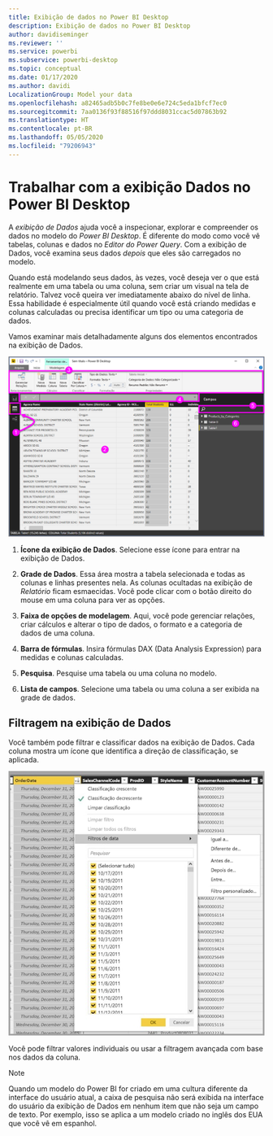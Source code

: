 ```yaml
---
title: Exibição de dados no Power BI Desktop
description: Exibição de dados no Power BI Desktop
author: davidiseminger
ms.reviewer: ''
ms.service: powerbi
ms.subservice: powerbi-desktop
ms.topic: conceptual
ms.date: 01/17/2020
ms.author: davidi
LocalizationGroup: Model your data
ms.openlocfilehash: a82465adb5b0c7fe8be0e6e724c5eda1bfcf7ec0
ms.sourcegitcommit: 7aa0136f93f88516f97ddd8031ccac5d07863b92
ms.translationtype: HT
ms.contentlocale: pt-BR
ms.lasthandoff: 05/05/2020
ms.locfileid: "79206943"
---
```

# <a name="work-with-data-view-in-power-bi-desktop"></a>Trabalhar com a exibição Dados no Power BI Desktop

A *exibição de Dados* ajuda você a inspecionar, explorar e compreender os dados no modelo do *Power BI Desktop*. É diferente do modo como você vê tabelas, colunas e dados no *Editor do Power Query*. Com a exibição de Dados, você examina seus dados *depois* que eles são carregados no modelo.

Quando está modelando seus dados, às vezes, você deseja ver o que está realmente em uma tabela ou uma coluna, sem criar um visual na tela de relatório. Talvez você queira ver imediatamente abaixo do nível de linha. Essa habilidade é especialmente útil quando você está criando medidas e colunas calculadas ou precisa identificar um tipo ou uma categoria de dados.

Vamos examinar mais detalhadamente alguns dos elementos encontrados na exibição de Dados.

![Exibição de dados no Power BI Desktop](media/desktop-data-view/dataview_fullscreen.png)

1. **Ícone da exibição de Dados**. Selecione esse ícone para entrar na exibição de Dados.

2. **Grade de Dados**. Essa área mostra a tabela selecionada e todas as colunas e linhas presentes nela. As colunas ocultadas na exibição de *Relatório* ficam esmaecidas. Você pode clicar com o botão direito do mouse em uma coluna para ver as opções.

3. **Faixa de opções de modelagem**. Aqui, você pode gerenciar relações, criar cálculos e alterar o tipo de dados, o formato e a categoria de dados de uma coluna.

4. **Barra de fórmulas**. Insira fórmulas DAX (Data Analysis Expression) para medidas e colunas calculadas.

5. **Pesquisa**. Pesquise uma tabela ou uma coluna no modelo.

6. **Lista de campos**. Selecione uma tabela ou uma coluna a ser exibida na grade de dados.

## <a name="filtering-in-data-view"></a>Filtragem na exibição de Dados

Você também pode filtrar e classificar dados na exibição de Dados. Cada coluna mostra um ícone que identifica a direção de classificação, se aplicada.

![Classificar e filtrar na Exibição de Dados no Power BI Desktop](media/desktop-data-view/dataview_sort-and-filter.png)

Você pode filtrar valores individuais ou usar a filtragem avançada com base nos dados da coluna.

> [!NOTE]
> Quando um modelo do Power BI for criado em uma cultura diferente da interface do usuário atual, a caixa de pesquisa não será exibida na interface do usuário da exibição de Dados em nenhum item que não seja um campo de texto. Por exemplo, isso se aplica a um modelo criado no inglês dos EUA que você vê em espanhol.
